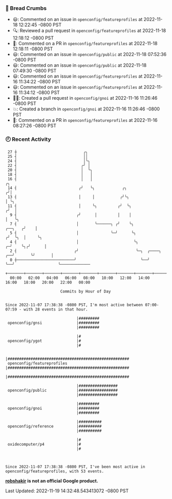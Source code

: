 ### 🍞 Bread Crumbs

 * 😃: Commented on an issue in `openconfig/featureprofiles` at 2022-11-18 12:22:45 -0800 PST
 * 🔍: Reviewed a pull request in  `openconfig/featureprofiles` at 2022-11-18 12:18:12 -0800 PST
 * 💬: Commented on a PR in  `openconfig/featureprofiles` at 2022-11-18 12:18:11 -0800 PST
 * 😃: Commented on an issue in `openconfig/public` at 2022-11-18 07:52:36 -0800 PST
 * 😃: Commented on an issue in `openconfig/public` at 2022-11-18 07:49:30 -0800 PST
 * 😃: Commented on an issue in `openconfig/featureprofiles` at 2022-11-16 11:34:22 -0800 PST
 * 😃: Commented on an issue in `openconfig/featureprofiles` at 2022-11-16 11:34:12 -0800 PST
 * ✍🏼: Created a pull request in `openconfig/gnoi` at 2022-11-16 11:26:46 -0800 PST
 * 💥: Created a branch in `openconfig/gnoi` at 2022-11-16 11:26:46 -0800 PST
 * 💬: Commented on a PR in  `openconfig/featureprofiles` at 2022-11-16 08:27:26 -0800 PST

### 🕘 Recent Activity
```
 27 ┼                             ╭╮
 25 ┤                             ││
 24 ┤                             │╰╮
 22 ┤                            ╭╯ │
 20 ┤                            │  ╰╮
 18 ┤                            │   │
 16 ┤                            │   │                                                ╭╮
 14 ┤                           ╭╯   ╰╮            ╭╮                                ╭╯│
 13 ┤                           │     │           ╭╯╰╮                               │ ╰╮
 11 ┤                           │     ╰╮         ╭╯  ╰╮                             ╭╯  │
  9 ┤                          ╭╯      │         │    │                             │   ╰╮
  7 ┤                          │       ╰──────╮ ╭╯    ╰╮                    ╭──╮   ╭╯    │
  5 ┤                          │              ╰─╯      ╰╮                  ╭╯  ╰╮  │     ╰╮
  4 ┤                          │                        ╰╮               ╭─╯    ╰╮╭╯      │
  2 ┤                         ╭╯                         ╰─╮  ╭────╮  ╭──╯       ╰╯       │
  0 ┼─────────────────────────╯                            ╰──╯    ╰──╯                   ╰─────────────
    +───────+───────+───────+───────+───────+───────+───────+───────+───────+───────+───────+───────+────
  00:00   02:00   04:00   06:00   08:00   10:00   12:00   14:00   16:00   18:00   20:00   22:00   00:00   

						Commits by Hour of Day


Since 2022-11-07 17:38:38 -0800 PST, I'm most active between 07:00-07:59 - with 28 events in that hour.

```



```
                               |#########
 openconfig/gnsi               |#########
                               |#########

                               |#
 openconfig/ygot               |#
                               |#

                               |#####################################################
 openconfig/featureprofiles    |#####################################################
                               |#####################################################

                               |#################
 openconfig/public             |#################
                               |#################

                               |#########
 openconfig/gnoi               |#########
                               |#########

                               |##########
 openconfig/reference          |##########
                               |##########

                               |#
 oxidecomputer/p4              |#
                               |#



Since 2022-11-07 17:38:38 -0800 PST, I've been most active in openconfig/featureprofiles, with 53 events.

```
**[robshakir](mailto:robjs@google.com) is not an official Google product.**  


Last Updated: 2022-11-19 14:32:48.543413072 -0800 PST
